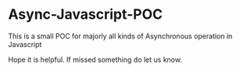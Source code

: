 # Async-Javascript-POC
This is a small POC for majorly all kinds of Asynchronous operation in Javascript

Hope it is helpful.
If missed something do let us know.
